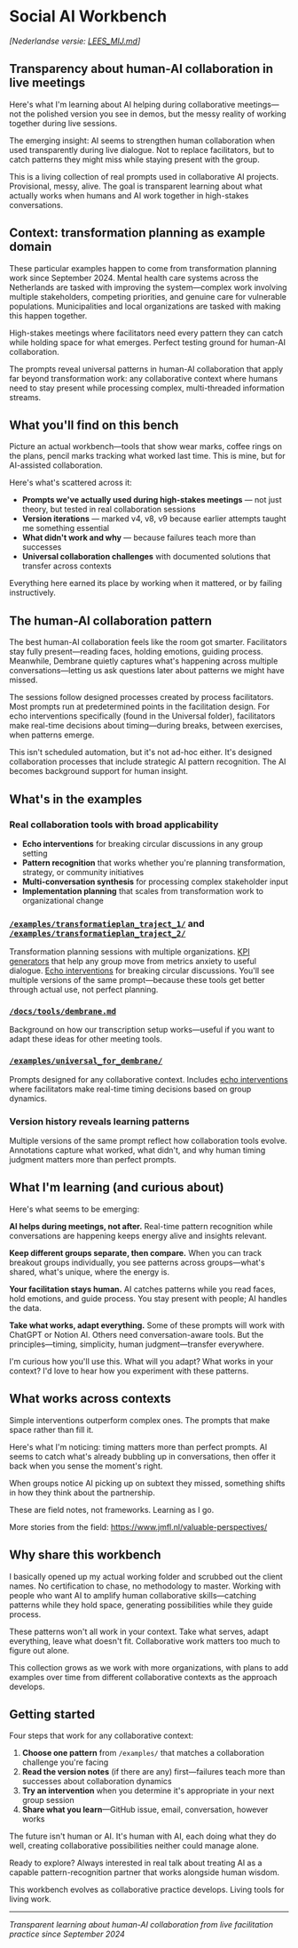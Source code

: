 # Social AI Workbench

*[Nederlandse versie: [LEES_MIJ.md](LEES_MIJ.md)]*

## Transparency about human-AI collaboration in live meetings

Here's what I'm learning about AI helping during collaborative meetings—not the polished version you see in demos, but the messy reality of working together during live sessions.

The emerging insight: AI seems to strengthen human collaboration when used transparently during live dialogue. Not to replace facilitators, but to catch patterns they might miss while staying present with the group.

This is a living collection of real prompts used in collaborative AI projects. Provisional, messy, alive. The goal is transparent learning about what actually works when humans and AI work together in high-stakes conversations.

## Context: transformation planning as example domain

These particular examples happen to come from transformation planning work since September 2024. Mental health care systems across the Netherlands are tasked with improving the system—complex work involving multiple stakeholders, competing priorities, and genuine care for vulnerable populations. Municipalities and local organizations are tasked with making this happen together.

High-stakes meetings where facilitators need every pattern they can catch while holding space for what emerges. Perfect testing ground for human-AI collaboration.

The prompts reveal universal patterns in human-AI collaboration that apply far beyond transformation work: any collaborative context where humans need to stay present while processing complex, multi-threaded information streams.

## What you'll find on this bench

Picture an actual workbench—tools that show wear marks, coffee rings on the plans, pencil marks tracking what worked last time. This is mine, but for AI-assisted collaboration.

Here's what's scattered across it:
- **Prompts we've actually used during high-stakes meetings** — not just theory, but tested in real collaboration sessions
- **Version iterations** — marked v4, v8, v9 because earlier attempts taught me something essential
- **What didn't work and why** — because failures teach more than successes
- **Universal collaboration challenges** with documented solutions that transfer across contexts

Everything here earned its place by working when it mattered, or by failing instructively.

## The human-AI collaboration pattern

The best human-AI collaboration feels like the room got smarter. Facilitators stay fully present—reading faces, holding emotions, guiding process. Meanwhile, Dembrane quietly captures what's happening across multiple conversations—letting us ask questions later about patterns we might have missed.

The sessions follow designed processes created by process facilitators. Most prompts run at predetermined points in the facilitation design. For echo interventions specifically (found in the Universal folder), facilitators make real-time decisions about timing—during breaks, between exercises, when patterns emerge.

This isn't scheduled automation, but it's not ad-hoc either. It's designed collaboration processes that include strategic AI pattern recognition. The AI becomes background support for human insight.

## What's in the examples

### Real collaboration tools with broad applicability
- **Echo interventions** for breaking circular discussions in any group setting
- **Pattern recognition** that works whether you're planning transformation, strategy, or community initiatives  
- **Multi-conversation synthesis** for processing complex stakeholder input
- **Implementation planning** that scales from transformation work to organizational change

### [`/examples/transformatieplan_traject_1/`](examples/transformatieplan_traject_1/) and [`/examples/transformatieplan_traject_2/`](examples/transformatieplan_traject_2/)
Transformation planning sessions with multiple organizations. [KPI generators](examples/transformatieplan_traject_2/sessie_2/fac_werkblad_kpi.md) that help any group move from metrics anxiety to useful dialogue. [Echo interventions](examples/transformatieplan_traject_2/sessie_2/fac_dynamische_echo.md) for breaking circular discussions. You'll see multiple versions of the same prompt—because these tools get better through actual use, not perfect planning.

### [`/docs/tools/dembrane.md`](docs/tools/dembrane.md)
Background on how our transcription setup works—useful if you want to adapt these ideas for other meeting tools.

### [`/examples/universal_for_dembrane/`](examples/universal_for_dembrane/)
Prompts designed for any collaborative context. Includes [echo interventions](examples/universal_for_dembrane/echo_collective_voice.md) where facilitators make real-time timing decisions based on group dynamics.

### Version history reveals learning patterns
Multiple versions of the same prompt reflect how collaboration tools evolve. Annotations capture what worked, what didn't, and why human timing judgment matters more than perfect prompts.

## What I'm learning (and curious about)

Here's what seems to be emerging:

**AI helps during meetings, not after.** Real-time pattern recognition while conversations are happening keeps energy alive and insights relevant.

**Keep different groups separate, then compare.** When you can track breakout groups individually, you see patterns across groups—what's shared, what's unique, where the energy is.

**Your facilitation stays human.** AI catches patterns while you read faces, hold emotions, and guide process. You stay present with people; AI handles the data.

**Take what works, adapt everything.** Some of these prompts will work with ChatGPT or Notion AI. Others need conversation-aware tools. But the principles—timing, simplicity, human judgment—transfer everywhere.

I'm curious how you'll use this. What will you adapt? What works in your context? I'd love to hear how you experiment with these patterns.

## What works across contexts

Simple interventions outperform complex ones. The prompts that make space rather than fill it.

Here's what I'm noticing: timing matters more than perfect prompts. AI seems to catch what's already bubbling up in conversations, then offer it back when you sense the moment's right.

When groups notice AI picking up on subtext they missed, something shifts in how they think about the partnership.

These are field notes, not frameworks. Learning as I go.

More stories from the field: https://www.jmfl.nl/valuable-perspectives/

## Why share this workbench

I basically opened up my actual working folder and scrubbed out the client names. No certification to chase, no methodology to master. Working with people who want AI to amplify human collaborative skills—catching patterns while they hold space, generating possibilities while they guide process.

These patterns won't all work in your context. Take what serves, adapt everything, leave what doesn't fit. Collaborative work matters too much to figure out alone.

This collection grows as we work with more organizations, with plans to add examples over time from different collaborative contexts as the approach develops.

## Getting started

Four steps that work for any collaborative context:

1. **Choose one pattern** from `/examples/` that matches a collaboration challenge you're facing
2. **Read the version notes** (if there are any) first—failures teach more than successes about collaboration dynamics
3. **Try an intervention** when you determine it's appropriate in your next group session
4. **Share what you learn**—GitHub issue, email, conversation, however works

The future isn't human or AI. It's human with AI, each doing what they do well, creating collaborative possibilities neither could manage alone.

Ready to explore? Always interested in real talk about treating AI as a capable pattern-recognition partner that works alongside human wisdom.

This workbench evolves as collaborative practice develops. Living tools for living work.

---

*Transparent learning about human-AI collaboration from live facilitation practice since September 2024*